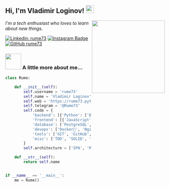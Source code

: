 <h2> Hi, I'm Vladimir Loginov! <img src="https://media.giphy.com/media/hvRJCLFzcasrR4ia7z/giphy.gif" width="25px"></h2>
<img align='right' src="https://media.giphy.com/media/M9gbBd9nbDrOTu1Mqx/giphy.gif" width="230">
<p><em> I'm a tech enthusiast who loves to learn about new things. </em></p>

[![Linkedin: rume73](https://img.shields.io/badge/-rume73-blue?style=flat-square&logo=Linkedin&logoColor=white&link=https:https://www.linkedin.com/in/rume73/)](https://www.linkedin.com/in/rume73/)
[![Instagram Badge](https://img.shields.io/badge/-vladimirumi-E4405F.svg?style=flat-square&logo=Instagram&logoColor=white&link=https://www.instagram.com/vladimirumi/)](https://www.instagram.com/vladimirumi/)
[![GitHub rume73](https://img.shields.io/github/followers/rume73?label=follow&style=social)](https://github.com/rume73)


### <img src="https://media.giphy.com/media/VgCDAzcKvsR6OM0uWg/giphy.gif" width="50"> A little more about me...  


```python
class Rume:

    def __init__(self):
        self.username = 'rume73'
        self.name = 'Vladimir Loginov'
        self.web = 'https://rume73.pythonanywhere.com/'
        self.telegram = '@Rume73'
        self.code = {
            'backend': [{'Python': ['Django', 'DRF', 'FastAPI']}, 'C#'],
            'frontend': [{'JavaScript': 'Ext4JS'}, 'HTML', 'CSS']
            'database': ['PostgreSQL', 'Oracle', 'Firebird', 'SQLite3'],
            'devops': ['Docker🐳', 'Nginx', 'GitHub Actions', 'AWS S3', 'Heroku'],
            'tools': ['GIT', 'GitHub', 'GitLab', 'Pandas', 'Jupyter notebook'],
            'misc': ['TDD', 'SOLID', 'Linux', 'telegram-bot', 'aiogram']
        }
        self.architecture = ['SPA', 'MVC', 'Serverless', 'microservices']

    def __str__(self):
        return self.name


if __name__ == '__main__':
    me = Rume()

```

